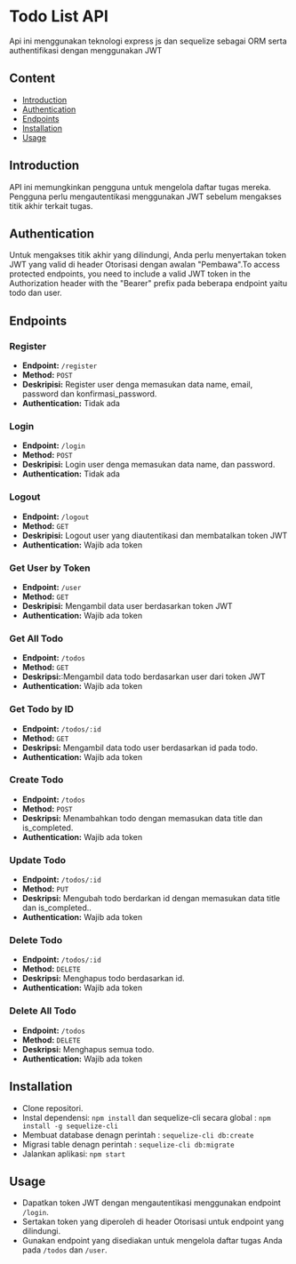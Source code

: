 # Todo List API

Api ini menggunakan teknologi express js dan sequelize sebagai ORM serta authentifikasi dengan menggunakan JWT

## Content

- [Introduction](#introduction)
- [Authentication](#authentication)
- [Endpoints](#endpoints)
- [Installation](#installation)
- [Usage](#usage)

## Introduction

API ini memungkinkan pengguna untuk mengelola daftar tugas mereka. Pengguna perlu mengautentikasi menggunakan JWT sebelum mengakses titik akhir terkait tugas.

## Authentication

Untuk mengakses titik akhir yang dilindungi, Anda perlu menyertakan token JWT yang valid di header Otorisasi dengan awalan "Pembawa".To access protected endpoints, you need to include a valid JWT token in the Authorization header with the "Bearer" prefix pada beberapa endpoint yaitu todo dan user.

## Endpoints

### Register

- **Endpoint:** `/register`
- **Method:** `POST`
- **Deskripisi:** Register user denga memasukan data name, email, password dan konfirmasi_password.
- **Authentication:** Tidak ada

### Login

- **Endpoint:** `/login`
- **Method:** `POST`
- **Deskripisi:** Login user denga memasukan data name, dan password.
- **Authentication:** Tidak ada

### Logout

- **Endpoint:** `/logout`
- **Method:** `GET`
- **Deskripisi:** Logout user yang diautentikasi dan membatalkan token JWT
- **Authentication:** Wajib ada token

### Get User by Token

- **Endpoint:** `/user`
- **Method:** `GET`
- **Deskripisi:** Mengambil data user berdasarkan token JWT
- **Authentication:** Wajib ada token

### Get All Todo

- **Endpoint:** `/todos`
- **Method:** `GET`
- **Deskripsi:**:Mengambil data todo berdasarkan user dari token JWT
- **Authentication:** Wajib ada token

### Get Todo by ID

- **Endpoint:** `/todos/:id`
- **Method:** `GET`
- **Deskripsi:** Mengambil data todo user berdasarkan id pada todo.
- **Authentication:** Wajib ada token

### Create Todo

- **Endpoint:** `/todos`
- **Method:** `POST`
- **Deskripsi:** Menambahkan todo dengan memasukan data title dan is_completed.
- **Authentication:** Wajib ada token

### Update Todo

- **Endpoint:** `/todos/:id`
- **Method:** `PUT`
- **Deskripsi:** Mengubah todo berdarkan id dengan memasukan data title dan is_completed..
- **Authentication:** Wajib ada token

### Delete Todo

- **Endpoint:** `/todos/:id`
- **Method:** `DELETE`
- **Deskripsi:** Menghapus todo berdasarkan id.
- **Authentication:** Wajib ada token

### Delete All Todo

- **Endpoint:** `/todos`
- **Method:** `DELETE`
- **Deskripsi:** Menghapus semua todo.
- **Authentication:** Wajib ada token

## Installation

- Clone repositori.
- Instal dependensi: `npm install` dan sequelize-cli secara global : `npm install -g sequelize-cli`
- Membuat database denagn perintah : `sequelize-cli db:create`
- Migrasi table denagn perintah : `sequelize-cli db:migrate`
- Jalankan aplikasi: `npm start`

## Usage

- Dapatkan token JWT dengan mengautentikasi menggunakan endpoint `/login`.
- Sertakan token yang diperoleh di header Otorisasi untuk endpoint yang dilindungi.
- Gunakan endpoint yang disediakan untuk mengelola daftar tugas Anda pada `/todos` dan `/user`.

